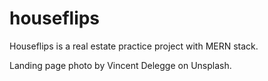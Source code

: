 # houseflips

Houseflips is a real estate practice project with MERN stack.

Landing page photo by Vincent Delegge on Unsplash.
